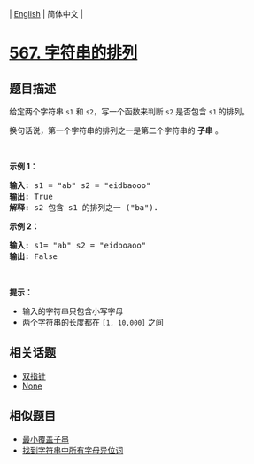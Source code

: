 
| [English](README_EN.md) | 简体中文 |

# [567. 字符串的排列](https://leetcode-cn.com/problems/permutation-in-string/)

## 题目描述

<p>给定两个字符串 <code>s1</code> 和 <code>s2</code>，写一个函数来判断 <code>s2</code> 是否包含 <code>s1</code><strong> </strong>的排列。</p>

<p>换句话说，第一个字符串的排列之一是第二个字符串的 <strong>子串</strong> 。</p>

<p> </p>

<p><strong>示例 1：</strong></p>

<pre>
<strong>输入: </strong>s1 = "ab" s2 = "eidbaooo"
<strong>输出: </strong>True
<strong>解释:</strong> s2 包含 s1 的排列之一 ("ba").
</pre>

<p><strong>示例 2：</strong></p>

<pre>
<strong>输入: </strong>s1= "ab" s2 = "eidboaoo"
<strong>输出:</strong> False
</pre>

<p> </p>

<p><strong>提示：</strong></p>

<ul>
	<li>输入的字符串只包含小写字母</li>
	<li>两个字符串的长度都在 <code>[1, 10,000]</code> 之间</li>
</ul>


## 相关话题

- [双指针](https://leetcode-cn.com/tag/two-pointers)
- [None](https://leetcode-cn.com/tag/sliding-window)

## 相似题目

- [最小覆盖子串](../minimum-window-substring/README.md)
- [找到字符串中所有字母异位词](../find-all-anagrams-in-a-string/README.md)
